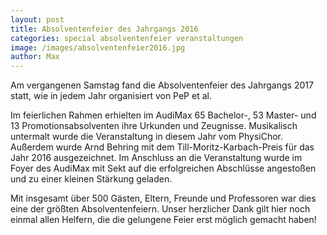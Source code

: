 ```yaml
---
layout: post
title: Absolventenfeier des Jahrgangs 2016
categories: special absolventenfeier veranstaltungen
image: /images/absolventenfeier2016.jpg
author: Max
---
```


Am vergangenen Samstag fand die Absolventenfeier des Jahrgangs 2017 statt, 
wie in jedem Jahr organisiert von PeP et al.

Im feierlichen Rahmen erhielten im AudiMax 65 Bachelor-, 53 Master- und 13 Promotionsabsolventen
ihre Urkunden und Zeugnisse. 
Musikalisch untermalt wurde die Veranstaltung in diesem Jahr vom PhysiChor.
Außerdem wurde Arnd Behring mit dem Till-Moritz-Karbach-Preis für das Jahr 2016 ausgezeichnet.
Im Anschluss an die Veranstaltung wurde im Foyer des AudiMax mit Sekt auf die erfolgreichen Abschlüsse 
angestoßen und zu einer kleinen Stärkung geladen.

Mit insgesamt über 500 Gästen, Eltern, Freunde und Professoren war dies eine der größten Absolventenfeiern.
Unser herzlicher Dank gilt hier noch einmal allen Helfern, die die gelungene Feier erst möglich gemacht haben!
